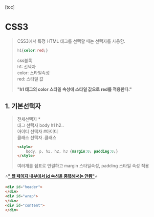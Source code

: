 [toc]

# CSS3

> CSS3에서 특정 HTML 태그를 선택할 때는 선택자를 사용함.<br>
>
> ```css
> h1{color:red;}
> ```
>
> css블록<br>h1: 선택자<br>
> color: 스타일속성<br>
> red: 스타일 값<br>
>
> **"h1 태그의 color 스타일 속성에 스타일 값으로 red를 적용한다."<br>**

## 1. 기본선택자

> 전체선택자 *<br>
> 태그 선택자 body h1 h2..<br>
> 아이디 선택자 #아이디<br>
> 클래스 선택자 .클래스<br>
>
> ```html
> <style>
>     body, p, h1, h2, h3 {margin:0; padding:0;}
> </style>
> ```
>
> 여러개를 쉼표로 연결하고 margin 스타일속성, padding 스타일 속성 적용<br>

:star:**<u>" 웹 페이지 내부에서 id 속성을 중복해서는 안됨"</u>**:star:

```html
<div id="header">
</div>
<div id="wrap">
</div>
<div id="content">
</div>
```


